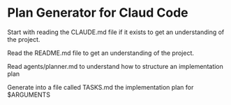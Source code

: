 # Plan Generator for Claud Code

Start with reading the CLAUDE.md file if it exists to get an understanding of the project.

Read the README.md file to get an understanding of the project.

Read agents/planner.md to understand how to structure an implementation plan

Generate into a file called TASKS.md the implementation plan for $ARGUMENTS